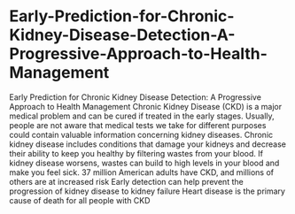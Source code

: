 # Early-Prediction-for-Chronic-Kidney-Disease-Detection-A-Progressive-Approach-to-Health-Management
Early Prediction for Chronic Kidney Disease Detection: A Progressive Approach to Health Management
Chronic Kidney Disease (CKD) is a major medical problem and can be cured if treated in the early stages. Usually, people are not aware that medical tests we take for different purposes could contain valuable information concerning kidney diseases.
Chronic kidney disease includes conditions that damage your kidneys and decrease their ability to keep you healthy by filtering wastes from your blood.
If kidney disease worsens, wastes can build to high levels in your blood and make you feel sick.
37 million American adults have CKD, and millions of others are at increased risk
Early detection can help prevent the progression of kidney disease to kidney failure
Heart disease is the primary cause of death for all people with CKD